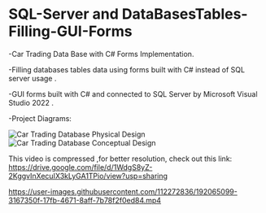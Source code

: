 # SQL-Server and DataBasesTables-Filling-GUI-Forms
-Car Trading Data Base with C# Forms Implementation.


-Filling databases tables data using forms built with C# instead of SQL server usage .

-GUI forms built with C# and connected to SQL Server by Microsoft Visual Studio 2022 .

-Project Diagrams:

![Car Trading Database Physical Design](https://user-images.githubusercontent.com/112272836/192065243-8df3fefd-0c19-4476-8675-bac399cf188e.PNG)
![Car Trading Database Conceptual Design](https://user-images.githubusercontent.com/112272836/192065246-ebbc18ea-4ba9-495e-86d3-2a0e3081c6d7.PNG)


This video is compressed ,for better resolution, check out this link:
https://drive.google.com/file/d/1WdgS8yZ-2KggvInXecuIX3kLyGA1TPio/view?usp=sharing

https://user-images.githubusercontent.com/112272836/192065099-3167350f-17fb-4671-8aff-7b78f2f0ed84.mp4
